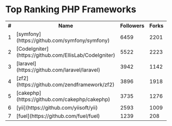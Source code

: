Top Ranking PHP Frameworks
==========================

<table><tr><th>#</th><th>Name</th><th>Followers</th><th>Forks</th><th>Issues</th></tr><tr><td>1</td><td>[symfony](https://github.com/symfony/symfony)</td><td>6459</td><td>2201</td><td>602</td></tr><tr><td>2</td><td>[CodeIgniter](https://github.com/EllisLab/CodeIgniter)</td><td>5522</td><td>2223</td><td>205</td></tr><tr><td>3</td><td>[laravel](https://github.com/laravel/laravel)</td><td>3942</td><td>1142</td><td>33</td></tr><tr><td>4</td><td>[zf2](https://github.com/zendframework/zf2)</td><td>3896</td><td>1918</td><td>247</td></tr><tr><td>5</td><td>[cakephp](https://github.com/cakephp/cakephp)</td><td>3735</td><td>1276</td><td>29</td></tr><tr><td>6</td><td>[yii](https://github.com/yiisoft/yii)</td><td>2593</td><td>1009</td><td>485</td></tr><tr><td>7</td><td>[fuel](https://github.com/fuel/fuel)</td><td>1239</td><td>208</td><td>1</td></tr>
